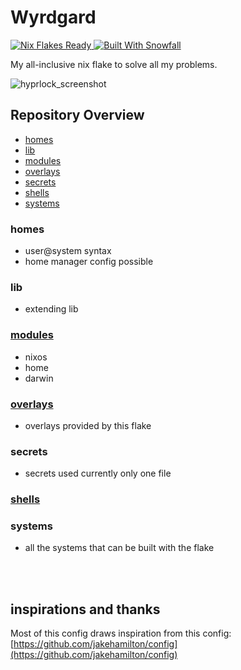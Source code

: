 # Wyrdgard 

<a href="https://nixos.wiki/wiki/Flakes" target="_blank">
	<img alt="Nix Flakes Ready" src="https://img.shields.io/static/v1?logo=nixos&logoColor=d8dee9&label=Nix%20Flakes&labelColor=5e81ac&message=Ready&color=d8dee9&style=for-the-badge">
</a>
<a href="https://github.com/snowfallorg/lib" target="_blank">
	<img alt="Built With Snowfall" src="https://img.shields.io/static/v1?logoColor=d8dee9&label=Built%20With&labelColor=5e81ac&message=Snowfall&color=d8dee9&style=for-the-badge">
</a>

My all-inclusive nix flake to solve all my problems.

![hyprlock_screenshot](./modules/nixos/desktop/addons/hyprlock/hyprlock_preview.png)


## Repository Overview

- [homes](#homes)
- [lib](#lib)
- [modules](#modules)
- [overlays](#overlays)
- [secrets](#secrets)
- [shells](#shells)
- [systems](#systems)


### homes

- user@system syntax
- home manager config possible

### lib

- extending lib

### [modules](./modules/README.md)

- nixos
- home
- darwin

### [overlays](./overlays/README.md)

- overlays provided by this flake

### secrets

- secrets used currently only one file
### [shells](./shells/README.md)


### systems

- all the systems that can be built with the flake


<br>
<br>

## inspirations and thanks

Most of this config draws inspiration from this config:
[https://github.com/jakehamilton/config](https://github.com/jakehamilton/config)


